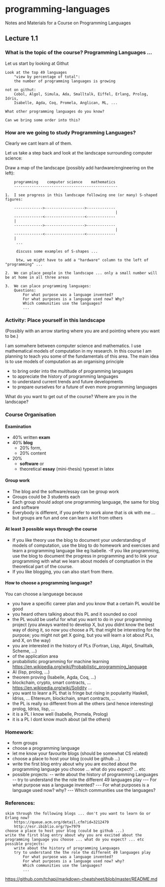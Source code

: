 # programming-languages
Notes and Materials for a Course on Programming Languages

## Lecture 1.1

### What is the topic of the course? Programming Languages ...

Let us start by looking at Githut

	Look at the top 49 languages
		"view by percentage of total":  
		the number of programming languages is growing

	not on githut: 
		Cobol, Algol, Simula, Ada, Smalltalk, Eiffel, Erlang, Prolog, Idris, 
		Isabelle, Agda, Coq, Promela, Anglican, ML, ...

	What other programming languages do you know?
			
	Can we bring some order into this?
	
### How are we going to study Programming Languages?

Clearly we cant learn all of them.

Let us take a step back and look at the landscape surrounding computer science:

Draw a map of the landscape (possibly add hardware/engineering on the left):

		programming    computer science    mathematics
		-----------------------------------------------

	1.  I see progress in this landscape following one (or many) S-shaped figures:

		------------->------------------>-------------
													  |
		-------------<------------------<-------------
		|
		------------->------------------>-------------
													  |
		-------------<------------------<-------------
		| 
		 ...

		 discuss some examples of S-shapes ...

		 btw, we might have to add a "hardware" column to the left of "programming" ...

	2.  We can place people in the landscape ... only a small number will be at home in all three areas
		
	3.  We can place programming languages:
		Questions: 
			For what purpose was a language invented?
			For what purposes is a language used now? Why?
			Which communities use the languages?
			...

### Activity: Place yourself in this landscape

(Possibly with an arrow starting where you are and pointing where you want to be.)

I am somwhere between computer science and mathematics. I use mathematical models of computation in my research. In this course I am planning to teach you some of the fundamentals of this area. The main idea is to use models of computation as an organising principle  

 - to bring order into the multitude of programming languages
 - to appreciate the history of programming languages
 - to understand current trends and future developments
 - to prepare ourselves for a future of even more programming languages
 
What do you want to get out of the course? Where are you in the landscape?


### Course Organisation

#### Examination
* 40% written **exam** 
* 40% **blog** 
  * 20% form, 
  * 20% content
* 20% 
  * **software** or 
  * theoretical **essay** (mini-thesis) typeset in latex
  
#### Group work
- The blog and the software/essay can be group work
- Groups could be 3 students each
- Each group should adopt one programming language, the same for blog and software
- Everybody is different, if you prefer to work alone that is ok with me ... but groups are fun and one can learn a lot from others
  
#### At least 3 possible ways through the course	
- If you like theory use the blog to document your understanding of models of computation, use the blog to do homework and exercises and learn a programming language like eg Isabelle.
-If you like programming, use the blog to document the progress in programming and to link your programming with what we learn about models of comptuation in the theoretical part of the course.
- If you like blogging, you can also start from there.
	
	
#### How to choose a programming language?

You can choose a langueage because
- you have a specific career plan and you know that a certain PL would be good
- you heard others talking about this PL and it sounded so cool
- the PL would be useful for what you want to do in your programming project (you always wanted to develop X, but you didnt know the best way of doing it, so now you choose a PL that might be interesting for the purpose; you might not get X going, but you will learn a lot about PLs, and X, on the way)
- you are interested in the history of PLs (Fortran, Lisp, Algol, Smalltalk, Scheme, ...)
- of the application area 
 - probabilistic programming for machine learning 
				https://en.wikipedia.org/wiki/Probabilistic_programming_language
 - AI (lisp, prolog, ...)
 - theorem proving (Isabelle, Agda, Coq, ...)
 - blockchain, crypto, smart contracts, ...
				https://en.wikipedia.org/wiki/Solidity
			...
- you want to leanr a PL that is fringe but rising in popularity
			Haskell, Idriss, ...
			Ehtereum, blockchain, smart contracts, ...
-  the PL is really so different from all the others (and hence interesting)
			prolog, Idriss, lisp, ...
-  it is a PL I know well (Isabelle, Promela, Prolog)
-  it is a PL I dont know much about (all the others)

### Homework:
- form groups
- choose a programming language
- let me know your favourite blogs (should be somewhat CS related)
- choose a place to host your blog (could be github ...)
- write the first blog entry about why you are excited about the programming language you choose ... what do you expect? ... etc
- possible projects:
 -- write about the history of programming Languages
 -- try to understand the the role the different 49 languages play
--- For what purpose was a language invented?
--- For what purposes is a language used now? why?
--- Which communities use the languages?

### References:

	skim through the following blogs ... don't you want to learn Go or Erlang now?
		https://queue.acm.org/detail.cfm?id=3212479
		http://esr.ibiblio.org/?p=7979
	choose a place to host your blog (could be github ...)
	write the first blog entry about why you are excited about the programming language you choose ... what do you expect? ... etc
	possible projects:
		write about the history of programming Languages
		try to understand the the role the different 49 languages play
			For what purpose was a language invented?
			For what purposes is a language used now? why?
			Which communities use the languages?
			...
			
https://github.com/tchapi/markdown-cheatsheet/blob/master/README.md
